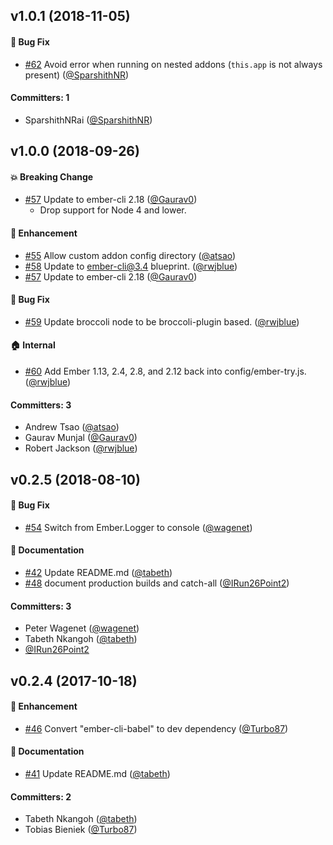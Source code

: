 ## v1.0.1 (2018-11-05)

#### :bug: Bug Fix
* [#62](https://github.com/mixonic/ember-cli-deprecation-workflow/pull/62) Avoid error when running on nested addons (`this.app` is not always present) ([@SparshithNR](https://github.com/SparshithNR))

#### Committers: 1
- SparshithNRai ([@SparshithNR](https://github.com/SparshithNR))

## v1.0.0 (2018-09-26)

#### :boom: Breaking Change
* [#57](https://github.com/mixonic/ember-cli-deprecation-workflow/pull/57) Update to ember-cli 2.18 ([@Gaurav0](https://github.com/Gaurav0))
  * Drop support for Node 4 and lower.

#### :rocket: Enhancement
* [#55](https://github.com/mixonic/ember-cli-deprecation-workflow/pull/55) Allow custom addon config directory ([@atsao](https://github.com/atsao))
* [#58](https://github.com/mixonic/ember-cli-deprecation-workflow/pull/58) Update to ember-cli@3.4 blueprint. ([@rwjblue](https://github.com/rwjblue))
* [#57](https://github.com/mixonic/ember-cli-deprecation-workflow/pull/57) Update to ember-cli 2.18 ([@Gaurav0](https://github.com/Gaurav0))

#### :bug: Bug Fix
* [#59](https://github.com/mixonic/ember-cli-deprecation-workflow/pull/59) Update broccoli node to be broccoli-plugin based. ([@rwjblue](https://github.com/rwjblue))

#### :house: Internal
* [#60](https://github.com/mixonic/ember-cli-deprecation-workflow/pull/60) Add Ember 1.13, 2.4, 2.8, and 2.12 back into config/ember-try.js. ([@rwjblue](https://github.com/rwjblue))

#### Committers: 3
- Andrew Tsao ([@atsao](https://github.com/atsao))
- Gaurav Munjal ([@Gaurav0](https://github.com/Gaurav0))
- Robert Jackson ([@rwjblue](https://github.com/rwjblue))


## v0.2.5 (2018-08-10)

#### :bug: Bug Fix
* [#54](https://github.com/mixonic/ember-cli-deprecation-workflow/pull/54) Switch from Ember.Logger to console ([@wagenet](https://github.com/wagenet))

#### :memo: Documentation
* [#42](https://github.com/mixonic/ember-cli-deprecation-workflow/pull/42) Update README.md ([@tabeth](https://github.com/tabeth))
* [#48](https://github.com/mixonic/ember-cli-deprecation-workflow/pull/48) document production builds and catch-all ([@IRun26Point2](https://github.com/IRun26Point2))

#### Committers: 3
- Peter Wagenet ([@wagenet](https://github.com/wagenet))
- Tabeth Nkangoh ([@tabeth](https://github.com/tabeth))
- [@IRun26Point2](https://github.com/IRun26Point2)


## v0.2.4 (2017-10-18)

#### :rocket: Enhancement
* [#46](https://github.com/mixonic/ember-cli-deprecation-workflow/pull/46) Convert "ember-cli-babel" to dev dependency ([@Turbo87](https://github.com/Turbo87))

#### :memo: Documentation
* [#41](https://github.com/mixonic/ember-cli-deprecation-workflow/pull/41) Update README.md ([@tabeth](https://github.com/tabeth))

#### Committers: 2
- Tabeth Nkangoh ([@tabeth](https://github.com/tabeth))
- Tobias Bieniek ([@Turbo87](https://github.com/Turbo87))
